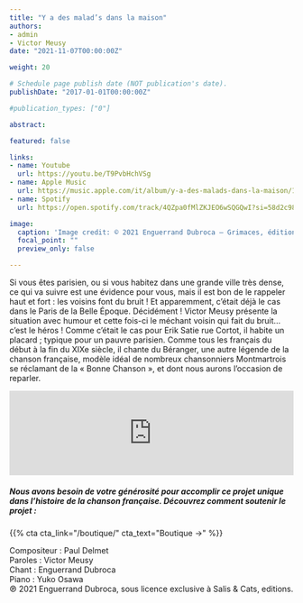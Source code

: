 ```yaml
---
title: "Y a des malad’s dans la maison"
authors:
- admin
- Victor Meusy
date: "2021-11-07T00:00:00Z"

weight: 20

# Schedule page publish date (NOT publication's date).
publishDate: "2017-01-01T00:00:00Z"

#publication_types: ["0"]

abstract: 

featured: false

links:
- name: Youtube
  url: https://youtu.be/T9PvbHchVSg
- name: Apple Music
  url: https://music.apple.com/it/album/y-a-des-malads-dans-la-maison/1593403539?i=1593403551&l=en
- name: Spotify
  url: https://open.spotify.com/track/4QZpa0fMlZKJEO6wSQGQwI?si=58d2c98aab1a4d79

image:
  caption: 'Image credit: © 2021 Enguerrand Dubroca – Grimaces, éditions Bergeret / Collection Lequy http://fantaisiesbergeret.free.fr'
  focal_point: ""
  preview_only: false

---
```


Si vous êtes parisien, ou si vous habitez dans une grande ville très dense, ce qui va suivre est une évidence pour vous, mais il est bon de le rappeler haut et fort : les voisins font du bruit ! Et apparemment, c’était déjà le cas dans le Paris de la Belle Époque. Décidément ! Victor Meusy présente la situation avec humour et cette fois-ci le méchant voisin qui fait du bruit… c’est le héros ! Comme c’était le cas pour Erik Satie rue Cortot, il habite un placard ; typique pour un pauvre parisien. Comme tous les français du début à la fin du XIXe siècle, il chante du Béranger, une autre légende de la chanson française, modèle idéal de nombreux chansonniers Montmartrois se réclamant de la « Bonne Chanson », et dont nous aurons l’occasion de reparler.

<iframe allow="autoplay *; encrypted-media *;" frameborder="0" height="150" style="width:100%;max-width:720px;overflow:hidden;background:transparent;" sandbox="allow-forms allow-popups allow-same-origin allow-scripts allow-storage-access-by-user-activation allow-top-navigation-by-user-activation" src="https://embed.music.apple.com/it/album/y-a-des-malads-dans-la-maison/1593403539?i=1593403551&l=en"></iframe>

##### Nous avons besoin de votre générosité pour accomplir ce projet unique dans l’histoire de la chanson française. Découvrez comment soutenir le projet :
{{% cta cta_link="/boutique/" cta_text="Boutique →" %}}

<p>Compositeur : Paul Delmet <br>
Paroles : Victor Meusy<br>
Chant : Enguerrand Dubroca<br>
Piano : Yuko Osawa<br>
℗ 2021 Enguerrand Dubroca, sous licence exclusive à Salis & Cats, editions.</p>



